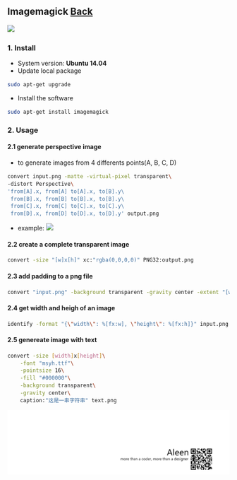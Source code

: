 ## Imagemagick	[Back](./../summary.md)

<img src="./logo.jpg">

### 1. Install

- System version: **Ubuntu 14.04**
- Update local package

```sh
sudo apt-get upgrade
```

- Install the software

```sh
sudo apt-get install imagemagick
```

### 2. Usage

#### 2.1 generate perspective image

- to generate images from 4 differents points(A, B, C, D)

```sh
convert input.png -matte -virtual-pixel transparent\
-distort Perspective\
'from[A].x, from[A] to[A].x, to[B].y\
 from[B].x, from[B] to[B].x, to[B].y\
 from[C].x, from[C] to[C].x, to[C].y\
 from[D].x, from[D] to[D].x, to[D].y' output.png
```

- example: <img src="./examp1.png">

#### 2.2 create a complete transparent image

```sh
convert -size "[w]x[h]" xc:"rgba(0,0,0,0)" PNG32:output.png
```

#### 2.3 add padding to a png file

```sh
convert "input.png" -background transparent -gravity center -extent "[w]x[h]" output.png
```

#### 2.4 get width and heigh of an image

```sh
identify -format "{\"width\": %[fx:w], \"height\": %[fx:h]}" input.png
```

#### 2.5 genereate image with text

```sh
convert -size [width]x[height]\
    -font "msyh.ttf"\
    -pointsize 16\
    -fill "#000000"\
    -background transparent\
    -gravity center\
    caption:"这是一串字符串" text.png
```

<a href="http://aleen42.github.io/" target="_blank" ><img src="./../../pic/tail.gif"></a>
